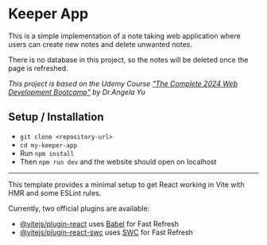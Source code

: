# Keeper App

This is a simple implementation of a note taking web application where users can create new notes and delete unwanted notes.

There is no database in this project, so the notes will be deleted once the page is refreshed.

_This project is based on the Udemy Course ["The Complete 2024 Web Development Bootcamp"](https://www.udemy.com/course/the-complete-web-development-bootcamp/?couponCode=ST15MT100124A) by Dr.Angela Yu_

## Setup / Installation

- `git clone <repository-url>`
- `cd my-keeper-app`
- Run `npm install`
- Then `npm run dev` and the website should open on localhost

---

This template provides a minimal setup to get React working in Vite with HMR and some ESLint rules.

Currently, two official plugins are available:

- [@vitejs/plugin-react](https://github.com/vitejs/vite-plugin-react/blob/main/packages/plugin-react/README.md) uses [Babel](https://babeljs.io/) for Fast Refresh
- [@vitejs/plugin-react-swc](https://github.com/vitejs/vite-plugin-react-swc) uses [SWC](https://swc.rs/) for Fast Refresh
